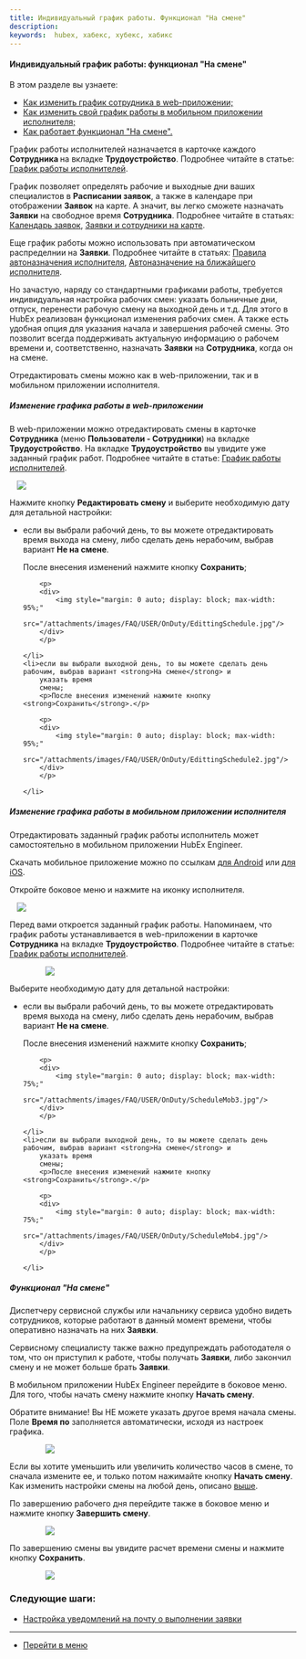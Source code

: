 ```yaml
---
title: Индивидуальный график работы. Функционал "На смене"
description:
keywords:  hubex, хабекс, хубекс, хабикс
---
```



#### Индивидуальный график работы: функционал "На смене"
В этом разделе вы узнаете:
<html>
<meta charset="utf-8">
<ul>
    <li><a href="#scheduleweb">Как изменить график сотрудника в web-приложении;</a></li>
    <li><a href="#schedulemob">Как изменить свой график работы в мобильном приложении исполнителя;</a></li>
    <li><a href="#ondutty">Как работает функционал "На смене".</a></li>
</ul>
</html>
<body>
<p>График работы исполнителей назначается в карточке каждого <strong>Сотрудника </strong>на вкладке <strong>Трудоустройство</strong>.
    Подробнее читайте в
    статье: <a
            href="https://wiki.hubex.ru/docs/FAQ/RU/user/Schedule.html">График работы исполнителей</a>.</p>
<p>График позволяет
    определять рабочие и выходные дни ваших специалистов в <strong>Расписании заявок</strong>, а также в календаре при
    отображении <strong>Заявок</strong>
    на карте. А значит,
    вы легко сможете назначать <strong>Заявки</strong> на свободное время <strong>Сотрудника</strong>. Подробнее читайте
    в
    статьях: <a
            href="https://wiki.hubex.ru/docs/FAQ/RU/user/Calendar.html">Календарь заявок</a>, <a
            href="https://wiki.hubex.ru/docs/FAQ/RU/user/TicketsOnMap.html">Заявки и сотрудники на карте</a>. </p>

<p>Еще график
    работы можно
    использовать при автоматическом распределнии на <strong>Заявки</strong>. Подробнее читайте в статьях: <a
            href="https://wiki.hubex.ru/docs/FAQ/RU/admin/RulesOfChoice.html">Правила автоназначения исполнителя</a>, <a
            href="https://wiki.hubex.ru/docs/FAQ/RU/user/RulesOfChoiceGEO.html">Автоназначение на ближайшего
        исполнителя</a>. </p>

<p>Но зачастую, наряду со стандартными графиками работы, требуется индивидуальная настройка рабочих смен: указать
    больничные дни, отпуск, перенести рабочую смену на выходной день и т.д. Для этого в HubEx реализован функционал
    изменения рабочих смен. А также есть удобная опция для указания начала и завершения рабочей смены. Это позволит
    всегда поддерживать актуальную информацию о рабочем времени и, соответственно, назначать <strong>Заявки</strong> на
    <strong>Сотрудника</strong>, когда
    он на смене. </p>

<p>Отредактировать смены можно как в web-приложении, так и в мобильном приложении исполнителя.</p>

<h5 id="scheduleweb">Изменение графика работы в web-приложении</h5>
<p>В web-приложении можно отредактировать смены в карточке <strong>Сотрудника</strong> (меню <strong>Пользователи -
    Сотрудники</strong>) на вкладке <strong>Трудоустройство</strong>. На вкладке <strong>Трудоустройство</strong> вы увидите уже заданный график работ. Подробнее
    читайте в
    статье: <a
            href="https://wiki.hubex.ru/docs/FAQ/RU/user/Schedule.html">График работы исполнителей</a>.</p>
<div>
    <img style="margin: 0 auto; display: block; max-width: 95%;"
         src="/attachments/images/FAQ/USER/OnDuty/Schedule.jpg"/>
</div>

<p>Нажмите кнопку <strong>Редактировать смену</strong> и выберите необходимую дату для детальной настройки:</p>


<ul>
    <li>если вы выбрали рабочий день, то вы можете отредактировать время выхода на смену, либо сделать день
        нерабочим, выбрав вариант <strong>Не на смене</strong>.
        <p>После внесения изменений нажмите кнопку <strong>Сохранить</strong>;</p>

        <p>
        <div>
            <img style="margin: 0 auto; display: block; max-width: 95%;"
                 src="/attachments/images/FAQ/USER/OnDuty/EdittingSchedule.jpg"/>
        </div>
        </p>

    </li>
    <li>если вы выбрали выходной день, то вы можете сделать день рабочим, выбрав вариант <strong>На смене</strong> и
        указать время
        смены;
        <p>После внесения изменений нажмите кнопку <strong>Сохранить</strong>.</p>

        <p>
        <div>
            <img style="margin: 0 auto; display: block; max-width: 95%;"
                 src="/attachments/images/FAQ/USER/OnDuty/EdittingSchedule2.jpg"/>
        </div>
        </p>

    </li>
</ul>


<h5 id="schedulemob">Изменение графика работы в мобильном приложении исполнителя</h5>

<p>Отредактировать заданный график работы исполнитель может самостоятельно в мобильном приложении HubEx Engineer. </p>
<p>Скачать мобильное приложение можно по ссылкам <a
        href="https://play.google.com/store/apps/details?id=ru.hubex.engineer">для Android</a> или <a
        href="https://apps.apple.com/ru/app/hubex-%D0%B4%D0%BB%D1%8F-%D1%81%D0%B5%D1%80%D0%B2%D0%B8%D1%81%D0%BD%D0%BE%D0%B9-%D1%81%D0%BB%D1%83%D0%B6%D0%B1%D1%8B/id1386688688">для
    iOS</a>.</p>


<p>Откройте боковое меню и нажмите на иконку исполнителя. </p>
<div>
    <img style="margin: 0 auto; display: block; max-width: 95%;"
         src="/attachments/images/FAQ/USER/OnDuty/ScheduleMob.jpg"/>
</div>

<p>Перед вами откроется заданный график работы.
    Напоминаем, что
    график работы устанавливается в web-приложении в карточке <strong>Сотрудника</strong> на вкладке <strong>Трудоустройство</strong>.
    Подробнее читайте в
    статье: <a
            href="https://wiki.hubex.ru/docs/FAQ/RU/user/Schedule.html">График работы исполнителей</a>. </p>

<div>
    <img style="margin: 0 auto; display: block; max-width: 75%;"
         src="/attachments/images/FAQ/USER/OnDuty/ScheduleMob2.jpg"/>
</div>


<p>Выберите необходимую дату для детальной настройки:</p>


<ul>
    <li>если вы выбрали рабочий день, то вы можете отредактировать время выхода на смену, либо сделать день
        нерабочим, выбрав вариант <strong>Не на смене</strong>.
        <p>После внесения изменений нажмите кнопку <strong>Сохранить</strong>;</p>

        <p>
        <div>
            <img style="margin: 0 auto; display: block; max-width: 75%;"
                 src="/attachments/images/FAQ/USER/OnDuty/ScheduleMob3.jpg"/>
        </div>
        </p>

    </li>
    <li>если вы выбрали выходной день, то вы можете сделать день рабочим, выбрав вариант <strong>На смене</strong> и
        указать время
        смены;
        <p>После внесения изменений нажмите кнопку <strong>Сохранить</strong>.</p>

        <p>
        <div>
            <img style="margin: 0 auto; display: block; max-width: 75%;"
                 src="/attachments/images/FAQ/USER/OnDuty/ScheduleMob4.jpg"/>
        </div>
        </p>

    </li>
</ul>


<h5 id="pushdelay">Функционал "На смене"</h5>

<p>Диспетчеру сервисной службы или начальнику сервиса удобно видеть сотрудников, которые работают в данный момент
    времени, чтобы оперативно назначать на них <strong>Заявки</strong>.</p>
<p>Сервисному специалисту также важно предупреждать работодателя о том, что он приступил к работе, чтобы получать
    <strong>Заявки</strong>, либо закончил смену и не может больше брать <strong>Заявки</strong>.</p>

<p>В мобильном приложении HubEx Engineer перейдите в боковое меню. Для того, чтобы начать смену нажмите кнопку
    <strong>Начать смену</strong>.</p>
<p>Обратите внимание! Вы НЕ можете указать
    другое время начала смены. Поле
    <strong>Время по</strong> заполняется автоматически, исходя из настроек графика.</p>

<div>
    <img style="margin: 0 auto; display: block; max-width: 75%;"
         src="/attachments/images/FAQ/USER/OnDuty/ScheduleMob5.jpg"/>
</div>

<p>Если вы хотите уменьшить или
    увеличить количество часов в смене, то сначала измените ее, и только потом нажимайте кнопку <strong>Начать
        смену</strong>. Как изменить настройки смены на любой день, описано <a href="#schedulemob">выше</a>. </p>

<p>По завершению рабочего дня перейдите также в боковое меню и нажмите кнопку <strong>Завершить
    смену</strong>.</p>
<div>
    <img style="margin: 0 auto; display: block; max-width: 75%;"
         src="/attachments/images/FAQ/USER/OnDuty/ScheduleMob6.jpg"/>
</div>

<p>По завершению смены вы увидите расчет времени смены и нажмите кнопку <strong>Сохранить</strong>.</p>
<div>
    <img style="margin: 0 auto; display: block; max-width: 75%;"
         src="/attachments/images/FAQ/USER/OnDuty/ScheduleMob7.jpg"/>
</div>

</body>

### Следующие шаги:
- [Настройка уведомлений на почту о выполнении заявки](./HowToManageNotifications.md)


___
- [Перейти в меню](http://wiki.hubex.ru)
